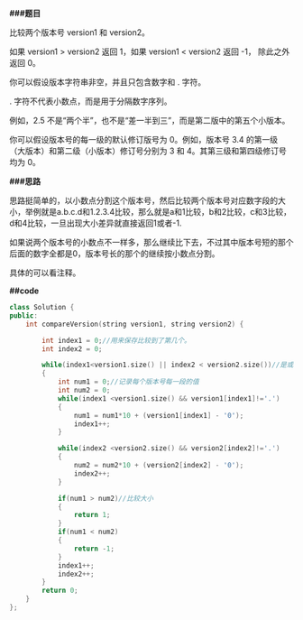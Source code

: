 **###题目**

比较两个版本号 version1 和 version2。

如果 version1 > version2 返回 1，如果 version1 < version2 返回 -1， 除此之外返回 0。

你可以假设版本字符串非空，并且只包含数字和 . 字符。

. 字符不代表小数点，而是用于分隔数字序列。

例如，2.5 不是“两个半”，也不是“差一半到三”，而是第二版中的第五个小版本。

你可以假设版本号的每一级的默认修订版号为 0。例如，版本号 3.4 的第一级（大版本）和第二级（小版本）修订号分别为 3 和 4。其第三级和第四级修订号均为 0。

**###思路**

思路挺简单的，以小数点分割这个版本号，然后比较两个版本号对应数字段的大小，举例就是a.b.c.d和1.2.3.4比较，那么就是a和1比较，b和2比较，c和3比较，d和4比较，一旦出现大小差异就直接返回1或者-1.

如果说两个版本号的小数点不一样多，那么继续比下去，不过其中版本号短的那个后面的数字全都是0，版本号长的那个的继续按小数点分割。

具体的可以看注释。

**##code**

```cpp
class Solution {
public:
    int compareVersion(string version1, string version2) {

        int index1 = 0;//用来保存比较到了第几个。
        int index2 = 0;

        while(index1<version1.size() || index2 < version2.size())//是或不是并，因为不一定一样长
        {
            int num1 = 0;//记录每个版本号每一段的值
            int num2 = 0;
            while(index1 <version1.size() && version1[index1]!='.')
            {
                num1 = num1*10 + (version1[index1] - '0');
                index1++;
            }

            while(index2 <version2.size() && version2[index2]!='.')
            {
                num2 = num2*10 + (version2[index2] - '0');
                index2++;
            }

            if(num1 > num2)//比较大小
            {
                return 1;
            }
            if(num1 < num2)
            {
                return -1;
            }
            index1++;
            index2++;
        }
        return 0;
    }
};
```